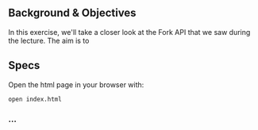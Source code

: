 ## Background & Objectives

In this exercise, we'll take a closer look at the Fork API that we saw during the lecture. The aim is to


## Specs

Open the html page in your browser with:

```bash
open index.html
```

### ...

